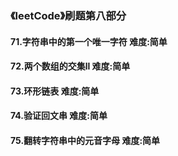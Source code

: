 ### 《leetCode》刷题第八部分
#### 71.字符串中的第一个唯一字符        难度:简单
#### 72.两个数组的交集ll       难度:简单
#### 73.环形链表        难度:简单
#### 74.验证回文串       难度:简单
#### 75.翻转字符串中的元音字母     难度:简单